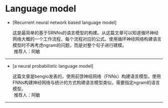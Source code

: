 # Language model

* [Recurrent neural network based language model]

  这是最简单的基于SRNNs的语言模型的构建。从这篇文章可以知道循环神经网络大概的一个工作流程，每个流程对应的公式。使用循环神经网络构建语言模型时不再考虑ngram的问题，而是对整个句子进行建模。<br>
  推荐人：阿敏
-----
* [a neural probabilistic language model]

  这篇文章是bengio发表的，使用前馈神经网络（FNNs）构建语言模型。使用FNNs构建神经网络与统计的方式构建语言模型类似，需要指定ngram的语言模型。<br>
  推荐人：阿敏
-----
